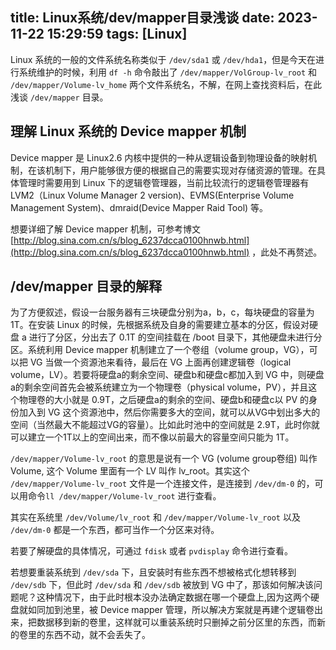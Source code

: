 title: Linux系统/dev/mapper目录浅谈
date: 2023-11-22 15:29:59
tags: [Linux]
---

Linux 系统的一般的文件系统名称类似于 `/dev/sda1` 或 `/dev/hda1`，但是今天在进行系统维护的时候，利用 `df -h` 命令敲出了 `/dev/mapper/VolGroup-lv_root` 和 `/dev/mapper/Volume-lv_home` 两个文件系统名，不解，在网上查找资料后，在此浅谈 `/dev/mapper` 目录。

<!-- more -->
## 理解 Linux 系统的 Device mapper 机制

Device mapper 是 Linux2.6 内核中提供的一种从逻辑设备到物理设备的映射机制，在该机制下，用户能够很方便的根据自己的需要实现对存储资源的管理。在具体管理时需要用到 Linux 下的逻辑卷管理器，当前比较流行的逻辑卷管理器有 LVM2（Linux Volume Manager 2 version)、EVMS(Enterprise Volume Management System)、dmraid(Device Mapper Raid Tool) 等。

   想要详细了解 Device mapper 机制，可参考博文 [http://blog.sina.com.cn/s/blog_6237dcca0100hnwb.html](http://blog.sina.com.cn/s/blog_6237dcca0100hnwb.html) ，此处不再赘述。
   
## /dev/mapper 目录的解释
 
为了方便叙述，假设一台服务器有三块硬盘分别为a，b，c，每块硬盘的容量为 1T。在安装 Linux 的时候，先根据系统及自身的需要建立基本的分区，假设对硬盘 a 进行了分区，分出去了 0.1T 的空间挂载在 /boot 目录下，其他硬盘未进行分区。系统利用 Device mapper 机制建立了一个卷组（volume group，VG），可以把 VG 当做一个资源池来看待，最后在 VG 上面再创建逻辑卷（logical volume，LV）。若要将硬盘a的剩余空间、硬盘b和硬盘c都加入到 VG 中，则硬盘a的剩余空间首先会被系统建立为一个物理卷（physical volume，PV），并且这个物理卷的大小就是 0.9T，之后硬盘a的剩余的空间、硬盘b和硬盘c以 PV 的身份加入到 VG 这个资源池中，然后你需要多大的空间，就可以从VG中划出多大的空间（当然最大不能超过VG的容量）。比如此时池中的空间就是 2.9T，此时你就可以建立一个1T以上的空间出来，而不像以前最大的容量空间只能为 1T。

`/dev/mapper/Volume-lv_root` 的意思是说有一个 VG (volume group卷组) 叫作 Volume, 这个 Volume 里面有一个 LV 叫作 lv_root。其实这个 `/dev/mapper/Volume-lv_root` 文件是一个连接文件，是连接到 `/dev/dm-0` 的，可以用命令`ll /dev/mapper/Volume-lv_root` 进行查看。

其实在系统里 `/dev/Volume/lv_root` 和 `/dev/mapper/Volume-lv_root` 以及 `/dev/dm-0` 都是一个东西，都可当作一个分区来对待。

若要了解硬盘的具体情况，可通过 `fdisk` 或者 `pvdisplay` 命令进行查看。

若想要重装系统到 `/dev/sda` 下，且安装时有些东西不想被格式化想转移到 `/dev/sdb` 下，但此时 `/dev/sda` 和 `/dev/sdb` 被放到 VG 中了，那该如何解决该问题呢？这种情况下，由于此时根本没办法确定数据在哪一个硬盘上,因为这两个硬盘就如同加到池里，被 Device mapper 管理，所以解决方案就是再建个逻辑卷出来，把数据移到新的卷里，这样就可以重装系统时只删掉之前分区里的东西，而新的卷里的东西不动，就不会丢失了。

